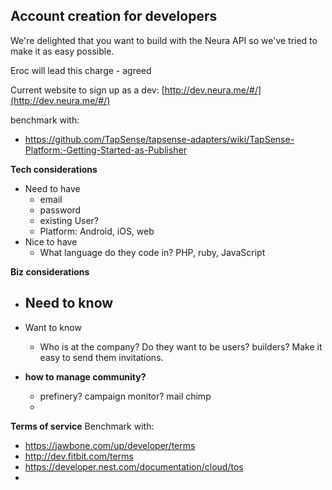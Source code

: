 ## Account creation for developers

We're delighted that you want to build with the Neura API so we've tried to make it as easy possible.

Eroc will lead this charge - agreed

Current website to sign up as a dev:
[http://dev.neura.me/#/](http://dev.neura.me/#/)

benchmark with:

  - https://github.com/TapSense/tapsense-adapters/wiki/TapSense-Platform:-Getting-Started-as-Publisher 

**Tech considerations**

  - Need to have
    - email
    - password
    - existing User?
    - Platform: Android, iOS, web
  - Nice to have
    - What language do they code in? PHP, ruby, JavaScript
 

**Biz considerations**

  - Need to know
    - 
  - Want to know
    - Who is at the company? Do they want to be users? builders? Make it easy to send them invitations.

    
   - **how to manage community?** 
     -  prefinery? campaign monitor? mail chimp
     -  

**Terms of service** Benchmark with:

  - https://jawbone.com/up/developer/terms 
  - http://dev.fitbit.com/terms
  - https://developer.nest.com/documentation/cloud/tos
  - 
  